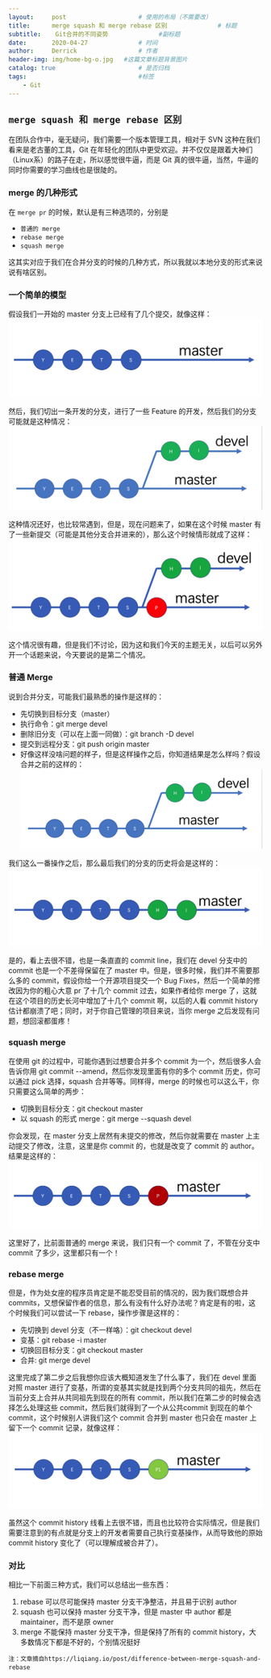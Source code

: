 ```yaml
---
layout:     post   				    # 使用的布局（不需要改）
title:      merge squash 和 merge rebase 区别 				# 标题 
subtitle:    Git合并的不同姿势              #副标题
date:       2020-04-27 				# 时间
author:     Derrick 				# 作者
header-img: img/home-bg-o.jpg 	#这篇文章标题背景图片
catalog: true 						# 是否归档
tags:								#标签
    - Git
---
```



## `merge squash 和 merge rebase 区别`


在团队合作中，毫无疑问，我们需要一个版本管理工具，相对于 SVN 这种在我们看来是老古董的工具，Git 在年轻化的团队中更受欢迎。并不仅仅是跟着大神们（Linux系）的路子在走，所以感觉很牛逼，而是 Git 真的很牛逼，当然，牛逼的同时你需要的学习曲线也是很陡的。



### **merge 的几种形式**


在 `merge pr` 的时候，默认是有三种选项的，分别是

* `普通的 merge`
* `rebase merge`
* `squash merge`


这其实对应于我们在合并分支的时候的几种方式，所以我就以本地分支的形式来说说有啥区别。



### **一个简单的模型**


假设我们一开始的 master 分支上已经有了几个提交，就像这样：
![img](/img/2020-04-27-Git合并方式程/1.jpg)



然后，我们切出一条开发的分支，进行了一些 Feature 的开发，然后我们的分支可能就是这种情况：
![img](/img/2020-04-27-Git合并方式程/2.jpg)



这种情况还好，也比较常遇到，但是，现在问题来了，如果在这个时候 master 有了一些新提交（可能是其他分支合并进来的），那么这个时候情形就成了这样：
![img](/img/2020-04-27-Git合并方式程/3.jpg)



这个情况很有趣，但是我们不讨论，因为这和我们今天的主题无关，以后可以另外开一个话题来说，今天要说的是第二个情况。

### **普通 Merge**
说到合并分支，可能我们最熟悉的操作是这样的：
* 先切换到目标分支（master）
* 执行命令：git merge devel
* 删除旧分支（可以在上面一同做）：git branch -D devel
* 提交到远程分支：git push origin master
* 好像这样没啥问题的样子，但是这样操作之后，你知道结果是怎么样吗？假设合并之前的这样的：
![img](/img/2020-04-27-Git合并方式程/4.jpg)



我们这么一番操作之后，那么最后我们的分支的历史将会是这样的：
![img](/img/2020-04-27-Git合并方式程/5.jpg)


是的，看上去很不错，也是一条直直的 commit line，我们在 devel 分支中的 commit 也是一个不差得保留在了 master 中。但是，很多时候，我们并不需要那么多的 commit，假设你给一个开源项目提交一个 Bug Fixes，然后一个简单的修改因为你的粗心大意 pr 了十几个 commit 过去，如果作者给你 merge 了，这就在这个项目的历史长河中增加了十几个 commit 啊，以后的人看 commit history 估计都崩溃了吧；同时，对于你自己管理的项目来说，当你 merge 之后发现有问题，想回滚都蛋疼！



### **squash merge**
在使用 git 的过程中，可能你遇到过想要合并多个 commit 为一个，然后很多人会告诉你用 git commit --amend，然后你发现里面有你的多个 commit 历史，你可以通过 pick 选择，squash 合并等等。同样得，merge 的时候也可以这么干，你只需要这么简单的两步：
* 切换到目标分支：git checkout master
* 以 squash 的形式 merge：git merge --squash devel



你会发现，在 master 分支上居然有未提交的修改，然后你就需要在 master 上主动提交了修改，注意，这里是你 commit 的，也就是改变了 commit 的 author。结果是这样的：
![img](/img/2020-04-27-Git合并方式程/6.jpg)



这里好了，比前面普通的 merge 来说，我们只有一个 commit 了，不管在分支中 commit 了多少，这里都只有一个！



### **rebase merge**



但是，作为处女座的程序员肯定是不能忍受目前的情况的，因为我们既想合并 commits，又想保留作者的信息，那么有没有什么好办法呢？肯定是有的啦，这个时候我们可以尝试一下 rebase，操作步骤是这样的：
* 先切换到 devel 分支（不一样咯）：git checkout devel
* 变基：git rebase -i master
* 切换回目标分支：git checkout master
* 合并: git merge devel



这里完成了第二步之后我想你应该大概知道发生了什么事了，我们在 devel 里面对照 master 进行了变基，所谓的变基其实就是找到两个分支共同的祖先，然后在当前分支上合并从共同祖先到现在的所有 commit，所以我们在第二步的时候会选择怎么处理这些 commit，然后我们就得到了一个从公共commit 到现在的单个 commit，这个时候别人讲我们这个 commit 合并到 master 也只会在 master 上留下一个 commit 记录，就像这样：
![img](/img/2020-04-27-Git合并方式程/7.jpg)



虽然这个 commit history 线看上去很不错，而且也比较符合实际情况，但是我们需要注意到的有点就是分支上的开发者需要自己执行变基操作，从而导致他的原始 commit history 变化了（可以理解成被合并了）。



### **对比**



相比一下前面三种方式，我们可以总结出一些东西：


1. rebase 可以尽可能保持 master 分支干净整洁，并且易于识别 author
2. squash 也可以保持 master 分支干净，但是 master 中 author 都是 maintainer，而不是原 owner
3. merge 不能保持 master 分支干净，但是保持了所有的 commit history，大多数情况下都是不好的，个别情况挺好




`注：文章摘自https://liqiang.io/post/difference-between-merge-squash-and-rebase`